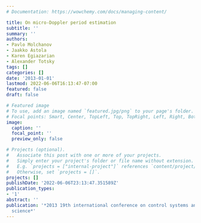 ```yaml
---
# Documentation: https://wowchemy.com/docs/managing-content/

title: On micro-Doppler period estimation
subtitle: ''
summary: ''
authors:
- Pavlo Molchanov
- Jaakko Astola
- Karen Egiazarian
- Alexander Totsky
tags: []
categories: []
date: '2013-01-01'
lastmod: 2022-06-06T16:13:47-07:00
featured: false
draft: false

# Featured image
# To use, add an image named `featured.jpg/png` to your page's folder.
# Focal points: Smart, Center, TopLeft, Top, TopRight, Left, Right, BottomLeft, Bottom, BottomRight.
image:
  caption: ''
  focal_point: ''
  preview_only: false

# Projects (optional).
#   Associate this post with one or more of your projects.
#   Simply enter your project's folder or file name without extension.
#   E.g. `projects = ["internal-project"]` references `content/project/deep-learning/index.md`.
#   Otherwise, set `projects = []`.
projects: []
publishDate: '2022-06-06T23:13:47.351589Z'
publication_types:
- '1'
abstract: ''
publication: '*2013 19th international conference on control systems and computer
  science*'
---
```

